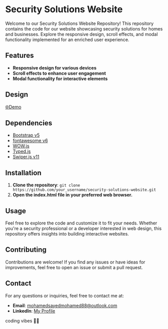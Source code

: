# Security Solutions Website

Welcome to our Security Solutions Website Repository! This repository contains the code for our website showcasing security solutions for homes and businesses. Explore the responsive design, scroll effects, and modal functionality implemented for an enriched user experience.

## Features

- **Responsive design for various devices**
- **Scroll effects to enhance user engagement**
- **Modal functionality for interactive elements**

## Design

[🌐Demo](/images/Design.png)

## Dependencies

- [Bootstrap v5](https://getbootstrap.com/)
- [fontawesome v6](https://fontawesome.com/)
- [WOW.js](https://wowjs.uk/)
- [Typed.js](https://github.com/mattboldt/typed.js)
- [Swiper.js v11](https://swiperjs.com/)

## Installation

1. **Clone the repository**: `git clone https://github.com/your_username/security-solutions-website.git`
2. **Open the index.html file in your preferred web browser.**

## Usage

Feel free to explore the code and customize it to fit your needs. Whether you're a security professional or a developer interested in web design, this repository offers insights into building interactive websites.

## Contributing

Contributions are welcome! If you find any issues or have ideas for improvements, feel free to open an issue or submit a pull request.

## Contact

For any questions or inquiries, feel free to contact me at:

- **Email**: [mohamedsayedmohamed88@outlook.com](mailto:mohamedsayedmohamed88@gmail.com)
- **LinkedIn**: [My Profile](https://www.linkedin.com/in/mohamed-sayed-mohamed-0366b0246/)

coding vibes 🧑‍💻
